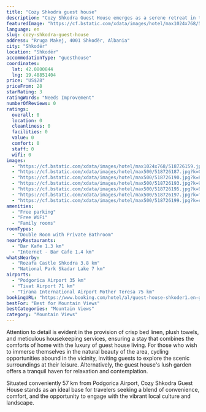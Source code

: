 ```yaml
---
title: "Cozy Shkodra guest house"
description: "Cozy Shkodra Guest House emerges as a serene retreat in the heart of Shkodër, a mere stone's throw away from the bustling Port of Bar, located 50 km away."
featuredImage: "https://cf.bstatic.com/xdata/images/hotel/max1024x768/518726159.jpg?k=83f3be731f3c5c05e9da0c73644bbfae5a8a2529731d1ca282dafcf9d14b48f2&o=&hp=1"
language: en
slug: cozy-shkodra-guest-house
address: "Rruga Makej, 4001 Shkodër, Albania"
city: "Shkodër"
location: "Shkodër"
accommodationType: "guesthouse"
coordinates:
  lat: 42.0800844
  lng: 19.48851404
price: "US$28"
priceFrom: 28
starRating: 3
ratingWords: "Needs Improvement"
numberOfReviews: 0
ratings:
  overall: 0
  location: 0
  cleanliness: 0
  facilities: 0
  value: 0
  comfort: 0
  staff: 0
  wifi: 0
images:
  - "https://cf.bstatic.com/xdata/images/hotel/max1024x768/518726159.jpg?k=83f3be731f3c5c05e9da0c73644bbfae5a8a2529731d1ca282dafcf9d14b48f2&o=&hp=1"
  - "https://cf.bstatic.com/xdata/images/hotel/max500/518726187.jpg?k=07f2141192c82c5698dc60488b558c105fc34e403a56611db23d9d6a3333dc9e&o=&hp=1"
  - "https://cf.bstatic.com/xdata/images/hotel/max500/518726190.jpg?k=8b04f9b13c7b986340c1aee06db862fa1abab867447f78a86475ed77b21a09a6&o=&hp=1"
  - "https://cf.bstatic.com/xdata/images/hotel/max500/518726193.jpg?k=9df27e0cc3de7e0fec0a8aaf20c42243d1aabc5cdcf0c8c3eef87bd55458258d&o=&hp=1"
  - "https://cf.bstatic.com/xdata/images/hotel/max500/518726195.jpg?k=96a9a1eed505865fe4526d69bda8b4e3cc545701c484a75789c5438f458566d5&o=&hp=1"
  - "https://cf.bstatic.com/xdata/images/hotel/max500/518726197.jpg?k=f7a6003370262a4a5b19c80f81185f684f3bf2406cf6ab42e922e36327ffbfec&o=&hp=1"
  - "https://cf.bstatic.com/xdata/images/hotel/max500/518726199.jpg?k=cf0eece88af4c3193ab70f6fbad664c9af7250c4db8bb3548378cab426261818&o=&hp=1"
amenities:
  - "Free parking"
  - "Free WiFi"
  - "Family rooms"
roomTypes:
  - "Double Room with Private Bathroom"
nearbyRestaurants:
  - "Bar Kafe 1.3 km"
  - "Internet - Bar Cafe 1.4 km"
whatsNearby:
  - "Rozafa Castle Shkodra 3.8 km"
  - "National Park Skadar Lake 7 km"
airports:
  - "Podgorica Airport 35 km"
  - "Tivat Airport 71 km"
  - "Tirana International Airport Mother Teresa 75 km"
bookingURL: "https://www.booking.com/hotel/al/guest-house-shkoder1.en-gb.html?aid=8035640"
bestFor: "Best for Mountain Views"
bestCategories: "Mountain Views"
category: "Mountain Views"
---
```


Attention to detail is evident in the provision of crisp bed linen, plush towels, and meticulous housekeeping services, ensuring a stay that combines the comforts of home with the luxury of guest house living. For those who wish to immerse themselves in the natural beauty of the area, cycling opportunities abound in the vicinity, inviting guests to explore the scenic surroundings at their leisure. Alternatively, the guest house's lush garden offers a tranquil haven for relaxation and contemplation.

Situated conveniently 57 km from Podgorica Airport, Cozy Shkodra Guest House stands as an ideal base for travelers seeking a blend of convenience, comfort, and the opportunity to engage with the vibrant local culture and landscape.